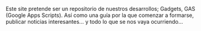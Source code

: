 Este site pretende ser un repositorio de nuestros desarrollos; Gadgets, GAS (Google Apps Scripts). Así como una guía por la que comenzar a formarse, publicar noticias interesantes... y todo lo que se nos vaya ocurriendo...